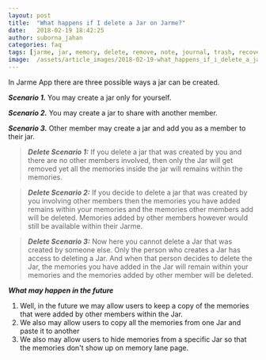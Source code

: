 ```yaml
---
layout: post
title:  "What happens if I delete a Jar on Jarme?"
date:   2018-02-19 18:42:25
author: suborna_jahan
categories: faq
tags: [jarme, jar, memory, delete, remove, note, journal, trash, recover, diary, ]
image:  /assets/article_images/2018-02-19-what_happens_if_i_delete_a_jar/cover.jpg
---
```


In Jarme App there are three possible ways a jar can be created.

***Scenario 1.*** You may create a jar only for yourself.

***Scenario 2.*** You may create a jar to share with another member.

***Scenario 3.*** Other member may create a jar and add you as a member to their jar.

> ***Delete Scenario 1:*** If you delete a jar that was created by you and there are no other members involved, then only the Jar will get removed yet all the memories inside the jar will remains within the memories.

> ***Delete Scenario 2:*** If you decide to delete a jar that was created by you involving other members then the memories you have added remains within your memories and the memories other members add will be deleted. Memories added by other members however would still be available within their Jarme.

> ***Delete Scenario 3:*** Now here you cannot delete a Jar that was created by someone else. Only the person who creates a Jar has access to deleting a Jar. And when that person decides to delete the Jar, the memories you have added in the Jar will remain within your memories and the memories added by other member will be deleted.

***What may happen in the future***

1. Well, in the future we may allow users to keep a copy of the memories that were added by other members within the Jar.
2. We also may allow users to copy all the memories from one Jar and paste it to another 
3. We also may allow users to hide memories from a specific Jar so that the memories don't show up on memory lane page.
